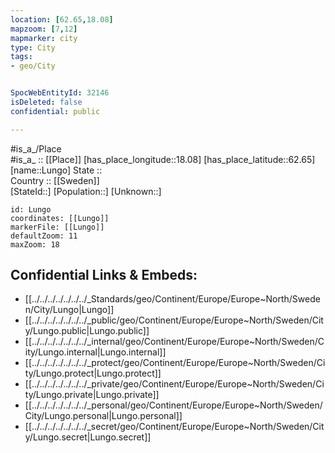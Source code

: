 ```yaml
---
location: [62.65,18.08] 
mapzoom: [7,12] 
mapmarker: city 
type: City
tags:
- geo/City


SpocWebEntityId: 32146
isDeleted: false
confidential: public

---
```

#is_a_/Place  
#is_a_ :: [[Place]] 
[has_place_longitude::18.08] 
[has_place_latitude::62.65] 
[name::Lungo] 
State ::  
Country :: [[Sweden]]  
[StateId::] 
[Population::] 
[Unknown::] 


```leaflet
id: Lungo
coordinates: [[Lungo]] 
markerFile: [[Lungo]] 
defaultZoom: 11 
maxZoom: 18
```


## Confidential Links & Embeds: 
- [[../../../../../../../_Standards/geo/Continent/Europe/Europe~North/Sweden/City/Lungo|Lungo]] 
- [[../../../../../../../_public/geo/Continent/Europe/Europe~North/Sweden/City/Lungo.public|Lungo.public]] 
- [[../../../../../../../_internal/geo/Continent/Europe/Europe~North/Sweden/City/Lungo.internal|Lungo.internal]] 
- [[../../../../../../../_protect/geo/Continent/Europe/Europe~North/Sweden/City/Lungo.protect|Lungo.protect]] 
- [[../../../../../../../_private/geo/Continent/Europe/Europe~North/Sweden/City/Lungo.private|Lungo.private]] 
- [[../../../../../../../_personal/geo/Continent/Europe/Europe~North/Sweden/City/Lungo.personal|Lungo.personal]] 
- [[../../../../../../../_secret/geo/Continent/Europe/Europe~North/Sweden/City/Lungo.secret|Lungo.secret]] 
